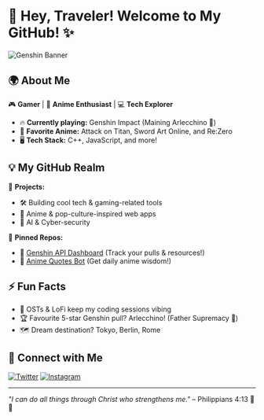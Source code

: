 # 👋 Hey, Traveler! Welcome to My GitHub! ✨

![Genshin Banner](https://media.giphy.com/media/QNFhOolVeCzPQ2Mx85/giphy.gif)

## 🌍 About Me

🎮 **Gamer** | 📜 **Anime Enthusiast** | 💻 **Tech Explorer**

- 🔥 **Currently playing:** Genshin Impact (Maining Arlecchino 🌙)
- 🎥 **Favorite Anime:** Attack on Titan, Sword Art Online, and Re:Zero
- 🖥️ **Tech Stack:** C++, JavaScript, and more!

## 💡 My GitHub Realm

🌱 **Projects:**
- 🛠️ Building cool tech & gaming-related tools
- 🎨 Anime & pop-culture-inspired web apps
- 🤖 AI & Cyber-security

📌 **Pinned Repos:**
- 🌟 [Genshin API Dashboard](https://github.com/user/genshin-api) (Track your pulls & resources!)
- 🏯 [Anime Quotes Bot](https://github.com/user/anime-quotes) (Get daily anime wisdom!)

## ⚡ Fun Facts

- 🎵 OSTs & LoFi keep my coding sessions vibing
- 🏆 Favourite 5-star Genshin pull? Arlecchino! (Father Supremacy 🛐)
- 🗺️ Dream destination? Tokyo, Berlin, Rome

## 🚀 Connect with Me

[![Twitter](https://img.shields.io/badge/Twitter-%231DA1F2.svg?style=for-the-badge&logo=Twitter&logoColor=white)](https://twitter.com/ItsMeZayu)
[![Instagram](https://img.shields.io/badge/Instagram-%23E4405F.svg?style=for-the-badge&logo=instagram&logoColor=white)](https://instagram.com/itsmezayu)

---

_"I can do all things through Christ who strengthens me."_ – Philippians 4:13 🙏✨

